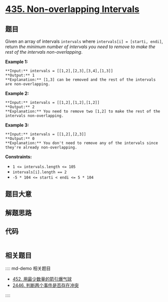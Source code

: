 # [435. Non-overlapping Intervals](https://leetcode.com/problems/non-overlapping-intervals)

## 题目

Given an array of intervals `intervals` where `intervals[i] = [starti, endi]`,
return _the minimum number of intervals you need to remove to make the rest of
the intervals non-overlapping_.



**Example 1:**

    
    
    **Input:** intervals = [[1,2],[2,3],[3,4],[1,3]]
    **Output:** 1
    **Explanation:** [1,3] can be removed and the rest of the intervals are non-overlapping.
    

**Example 2:**

    
    
    **Input:** intervals = [[1,2],[1,2],[1,2]]
    **Output:** 2
    **Explanation:** You need to remove two [1,2] to make the rest of the intervals non-overlapping.
    

**Example 3:**

    
    
    **Input:** intervals = [[1,2],[2,3]]
    **Output:** 0
    **Explanation:** You don't need to remove any of the intervals since they're already non-overlapping.
    



**Constraints:**

  * `1 <= intervals.length <= 105`
  * `intervals[i].length == 2`
  * `-5 * 104 <= starti < endi <= 5 * 104`


## 题目大意

## 解题思路

## 代码

```javascript

```

## 相关题目

:::: md-demo 相关题目
- [452. 用最少数量的箭引爆气球](https://leetcode.com/problems/minimum-number-of-arrows-to-burst-balloons)
- [2446. 判断两个事件是否存在冲突](https://leetcode.com/problems/determine-if-two-events-have-conflict)

::::
